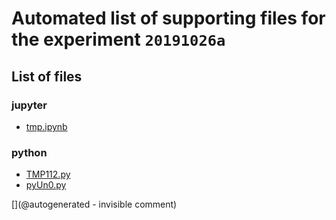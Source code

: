 # Automated list of supporting files for the __experiment `20191026a`__

## List of files

### jupyter

* [tmp.ipynb](/tmp.ipynb)


### python

* [TMP112.py](/matty/20191026a/TMP112.py)
* [pyUn0.py](/matty/20191026a/pyUn0.py)


[](@autogenerated - invisible comment)